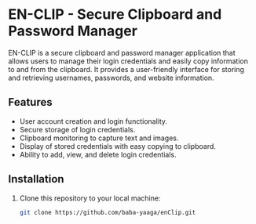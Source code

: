 # EN-CLIP - Secure Clipboard and Password Manager

EN-CLIP is a secure clipboard and password manager application that allows users to manage their login credentials and easily copy information to and from the clipboard. It provides a user-friendly interface for storing and retrieving usernames, passwords, and website information.

## Features

- User account creation and login functionality.
- Secure storage of login credentials.
- Clipboard monitoring to capture text and images.
- Display of stored credentials with easy copying to clipboard.
- Ability to add, view, and delete login credentials.

## Installation

1. Clone this repository to your local machine:

   ```bash
   git clone https://github.com/baba-yaaga/enClip.git
